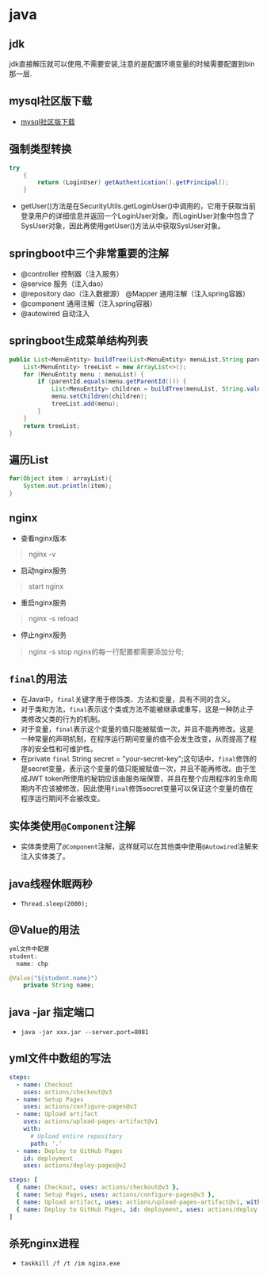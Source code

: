 # java

## jdk
jdk直接解压就可以使用,不需要安装,注意的是配置环境变量的时候需要配置到bin那一层.

## mysql社区版下载
- [mysql社区版下载](https://dev.mysql.com/downloads/mysql/)
## 强制类型转换
```java
try
    {
        return (LoginUser) getAuthentication().getPrincipal();
    }
```        
- getUser()方法是在SecurityUtils.getLoginUser()中调用的，它用于获取当前登录用户的详细信息并返回一个LoginUser对象。而LoginUser对象中包含了SysUser对象，因此再使用getUser()方法从中获取SysUser对象。

## springboot中三个非常重要的注解
- @controller 控制器（注入服务）
- @service 服务（注入dao）
- @repository dao（注入数据源） @Mapper 通用注解（注入spring容器）
- @component 通用注解（注入spring容器）
- @autowired 自动注入

## springboot生成菜单结构列表
``` java
public List<MenuEntity> buildTree(List<MenuEntity> menuList,String parentId){
    List<MenuEntity> treeList = new ArrayList<>();
    for (MenuEntity menu : menuList) {
        if (parentId.equals(menu.getParentId())) {
            List<MenuEntity> children = buildTree(menuList, String.valueOf(menu.getMenuId()));
            menu.setChildren(children);
            treeList.add(menu);
        }
    }
    return treeList;
}
```
## 遍历List
``` java
for(Object item : arrayList){
    System.out.println(item);
}
```
## nginx
- 查看nginx版本
> nginx -v
- 启动nginx服务
> start nginx
- 重启nginx服务
> nginx -s reload
- 停止nginx服务
> nginx -s stop
> nginx的每一行配置都需要添加分号;
## `final`的用法
- 在Java中，`final`关键字用于修饰类、方法和变量，具有不同的含义。
- 对于类和方法，`final`表示这个类或方法不能被继承或重写，这是一种防止子类修改父类的行为的机制。
- 对于变量，`final`表示这个变量的值只能被赋值一次，并且不能再修改。这是一种常量的声明机制，在程序运行期间变量的值不会发生改变，从而提高了程序的安全性和可维护性。
- 在private `final` String secret = "your-secret-key";这句话中，`final`修饰的是secret变量，表示这个变量的值只能被赋值一次，并且不能再修改。由于生成JWT token所使用的秘钥应该由服务端保管，并且在整个应用程序的生命周期内不应该被修改，因此使用`final`修饰secret变量可以保证这个变量的值在程序运行期间不会被改变。
## 实体类使用`@Component`注解
- 实体类使用了`@Component`注解，这样就可以在其他类中使用`@Autowired`注解来注入实体类了。
## java线程休眠两秒
- `Thread.sleep(2000);`
## @Value的用法
```java
yml文件中配置
student:
  name: chp

@Value("${student.name}")
    private String name;
```
## java -jar 指定端口
- `java -jar xxx.jar --server.port=8081`

## yml文件中数组的写法
```yml
steps:
  - name: Checkout
    uses: actions/checkout@v3
  - name: Setup Pages
    uses: actions/configure-pages@v3
  - name: Upload artifact
    uses: actions/upload-pages-artifact@v1
    with:
      # Upload entire repository
      path: '.'
  - name: Deploy to GitHub Pages
    id: deployment
    uses: actions/deploy-pages@v2
```
```yml
steps: [
  { name: Checkout, uses: actions/checkout@v3 },
  { name: Setup Pages, uses: actions/configure-pages@v3 },
  { name: Upload artifact, uses: actions/upload-pages-artifact@v1, with: { path: '.' } },
  { name: Deploy to GitHub Pages, id: deployment, uses: actions/deploy-pages@v2 }
]
```

## 杀死nginx进程
- `taskkill /f /t /im nginx.exe`